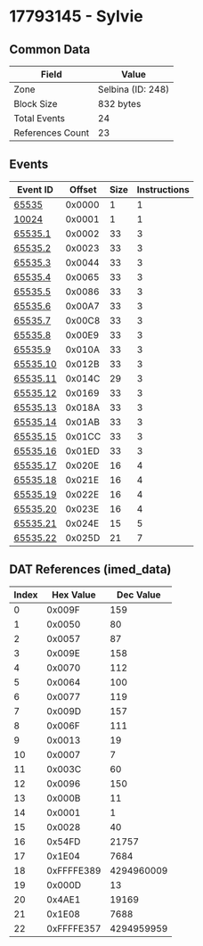# 17793145 - Sylvie

## Common Data

| Field            | Value             |
|------------------|-------------------|
| Zone             | Selbina (ID: 248) |
| Block Size       | 832 bytes         |
| Total Events     | 24                |
| References Count | 23                |

## Events

| Event ID                  | Offset   |   Size |   Instructions |
|---------------------------|----------|--------|----------------|
| [65535](./65535.md)       | 0x0000   |      1 |              1 |
| [10024](./10024.md)       | 0x0001   |      1 |              1 |
| [65535.1](./65535.1.md)   | 0x0002   |     33 |              3 |
| [65535.2](./65535.2.md)   | 0x0023   |     33 |              3 |
| [65535.3](./65535.3.md)   | 0x0044   |     33 |              3 |
| [65535.4](./65535.4.md)   | 0x0065   |     33 |              3 |
| [65535.5](./65535.5.md)   | 0x0086   |     33 |              3 |
| [65535.6](./65535.6.md)   | 0x00A7   |     33 |              3 |
| [65535.7](./65535.7.md)   | 0x00C8   |     33 |              3 |
| [65535.8](./65535.8.md)   | 0x00E9   |     33 |              3 |
| [65535.9](./65535.9.md)   | 0x010A   |     33 |              3 |
| [65535.10](./65535.10.md) | 0x012B   |     33 |              3 |
| [65535.11](./65535.11.md) | 0x014C   |     29 |              3 |
| [65535.12](./65535.12.md) | 0x0169   |     33 |              3 |
| [65535.13](./65535.13.md) | 0x018A   |     33 |              3 |
| [65535.14](./65535.14.md) | 0x01AB   |     33 |              3 |
| [65535.15](./65535.15.md) | 0x01CC   |     33 |              3 |
| [65535.16](./65535.16.md) | 0x01ED   |     33 |              3 |
| [65535.17](./65535.17.md) | 0x020E   |     16 |              4 |
| [65535.18](./65535.18.md) | 0x021E   |     16 |              4 |
| [65535.19](./65535.19.md) | 0x022E   |     16 |              4 |
| [65535.20](./65535.20.md) | 0x023E   |     16 |              4 |
| [65535.21](./65535.21.md) | 0x024E   |     15 |              5 |
| [65535.22](./65535.22.md) | 0x025D   |     21 |              7 |

## DAT References (imed_data)

|   Index | Hex Value   |   Dec Value |
|---------|-------------|-------------|
|       0 | 0x009F      |         159 |
|       1 | 0x0050      |          80 |
|       2 | 0x0057      |          87 |
|       3 | 0x009E      |         158 |
|       4 | 0x0070      |         112 |
|       5 | 0x0064      |         100 |
|       6 | 0x0077      |         119 |
|       7 | 0x009D      |         157 |
|       8 | 0x006F      |         111 |
|       9 | 0x0013      |          19 |
|      10 | 0x0007      |           7 |
|      11 | 0x003C      |          60 |
|      12 | 0x0096      |         150 |
|      13 | 0x000B      |          11 |
|      14 | 0x0001      |           1 |
|      15 | 0x0028      |          40 |
|      16 | 0x54FD      |       21757 |
|      17 | 0x1E04      |        7684 |
|      18 | 0xFFFFE389  |  4294960009 |
|      19 | 0x000D      |          13 |
|      20 | 0x4AE1      |       19169 |
|      21 | 0x1E08      |        7688 |
|      22 | 0xFFFFE357  |  4294959959 |
